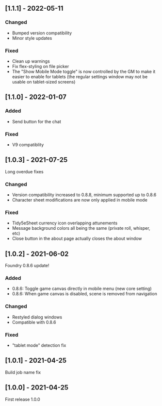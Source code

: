 ## [1.1.1] - 2022-05-11

### Changed

- Bumped version compatibility
- Minor style updates

### Fixed

- Clean up warnings
- Fix flex-styling on file picker
- The "Show Mobile Mode toggle" is now controlled by the GM to make it easier to enable for tablets (the regular settings window may not be usable on tablet-sized screens)

## [1.1.0] - 2022-01-07

### Added

- Send button for the chat

### Fixed

- V9 compatiblity

## [1.0.3] - 2021-07-25

Long overdue fixes

### Changed

- Version compatibility increased to 0.8.8, minimum supported up to 0.8.6
- Character sheet modifications are now only applied in mobile mode

### Fixed

- Tidy5eSheet currency icon overlapping attunements
- Message background colors all being the same (private roll, whisper, etc)
- Close button in the about page actually closes the about window

## [1.0.2] - 2021-06-02

Foundry 0.8.6 update!

### Added

- 0.8.6: Toggle game canvas directly in mobile menu (new core setting)
- 0.8.6: When game canvas is disabled, scene is removed from navigation

### Changed

- Restyled dialog windows
- Compatible with 0.8.6

### Fixed

- "tablet mode" detection fix

## [1.0.1] - 2021-04-25

Build job name fix

## [1.0.0] - 2021-04-25

First release 1.0.0
